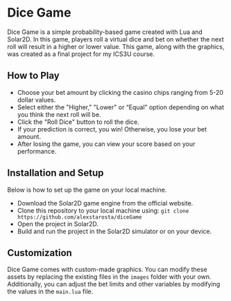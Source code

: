 # Dice Game
Dice Game is a simple probability-based game created with Lua and Solar2D. In this game, players roll a virtual dice and bet on whether the next roll will result in a higher or lower value. This game, along with the graphics, was created as a final project for my ICS3U course.

## How to Play
* Choose your bet amount by clicking the casino chips ranging from 5-20 dollar values.
* Select either the "Higher," "Lower" or “Equal” option depending on what you think the next roll will be.
* Click the "Roll Dice" button to roll the dice.
* If your prediction is correct, you win! Otherwise, you lose your bet amount.
* After losing the game, you can view your score based on your performance.

## Installation and Setup
Below is how to set up the game on your local machine.

* Download the Solar2D game engine from the official website.
* Clone this repository to your local machine using: `git clone https://github.com/alexstarosta/diceGame`
* Open the project in Solar2D.
* Build and run the project in the Solar2D simulator or on your device.

## Customization

Dice Game comes with custom-made graphics. You can modify these assets by replacing the existing files in the `images` folder with your own. Additionally, you can adjust the bet limits and other variables by modifying the values in the `main.lua` file.
